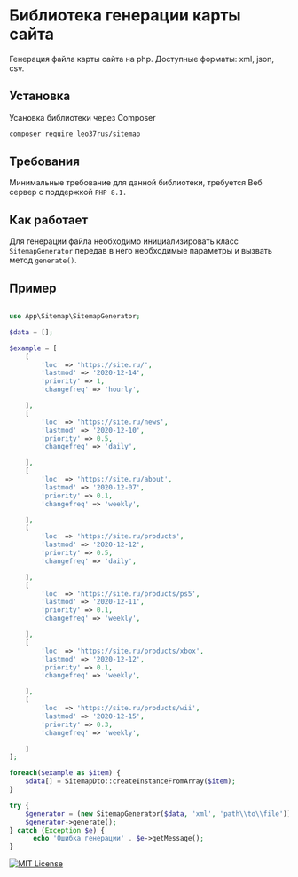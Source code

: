 
#  Библиотека генерации карты сайта 

Генерация файла карты сайта на php. Доступные форматы: xml, json, csv.

## Установка

Усановка библиотеки через Composer

```bash
composer require leo37rus/sitemap
```

## Требования

Минимальные требование для данной библиотеки, требуется Веб сервер с поддержкой  `PHP 8.1.`

## Как работает

Для генерации файла необходимо инициализировать класс `SitemapGenerator` передав в него необходимые параметры и вызвать метод `generate()`.

## Пример

```php

use App\Sitemap\SitemapGenerator;

$data = [];

$example = [
	[
		'loc' => 'https://site.ru/',
		'lastmod' => '2020-12-14',
		'priority' => 1,
		'changefreq' => 'hourly',

	],
	[
		'loc' => 'https://site.ru/news',
		'lastmod' => '2020-12-10',
		'priority' => 0.5,
		'changefreq' => 'daily',

	],
	[
		'loc' => 'https://site.ru/about',
		'lastmod' => '2020-12-07',
		'priority' => 0.1,
		'changefreq' => 'weekly',

	],
	[
		'loc' => 'https://site.ru/products',
		'lastmod' => '2020-12-12',
		'priority' => 0.5,
		'changefreq' => 'daily',

	],
	[
		'loc' => 'https://site.ru/products/ps5',
		'lastmod' => '2020-12-11',
		'priority' => 0.1,
		'changefreq' => 'weekly',

	],
	[
		'loc' => 'https://site.ru/products/xbox',
		'lastmod' => '2020-12-12',
		'priority' => 0.1,
		'changefreq' => 'weekly',

	],
	[
		'loc' => 'https://site.ru/products/wii',
		'lastmod' => '2020-12-15',
		'priority' => 0.3,
		'changefreq' => 'weekly',

	]
];

foreach($example as $item) {
    $data[] = SitemapDto::createInstanceFromArray($item);
} 

try {
    $generator = (new SitemapGenerator($data, 'xml', 'path\\to\\file'));
    $generator->generate();
} catch (Exception $e) {
	  echo 'Ошибка генерации' . $e->getMessage();
}
```


[![MIT License](https://img.shields.io/badge/License-MIT-green.svg)](https://choosealicense.com/licenses/mit/)
